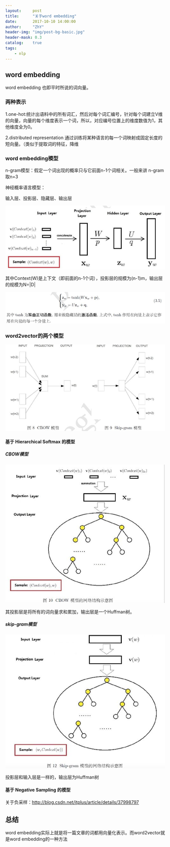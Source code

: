 ```yaml
---
layout:     post
title:      "关于word embedding"
date:       2017-10-10 14:00:00
author:     "ZhY"
header-img: "img/post-bg-basic.jpg"
header-mask: 0.3
catalog:    true
tags:
    - nlp
---
```



## word embedding

word embedding 也即平时所说的词向量。

### 两种表示

1.one-hot:统计出语料中的所有词汇，然后对每个词汇编号，针对每个词建立V维的向量，向量的每个维度表示一个词，所以，对应编号位置上的维度数值为1，其他维度全为0。

2.distributed representation 通过训练将某种语言的每一个词映射成固定长度的短向量。（类似于提取词的特征，降维

### word embedding模型

n-gram模型：假定一个词出现的概率只与它前面n-1个词相关。一般来讲 n-gram 取n=3

神经概率语言模型：

输入层、投影层、隐藏层、输出层

![](/img/in-post/word2vec/01.jpg)

其中Context(W)是上下文（即前面的n-1个词），投影层的规模为(n-1)m，输出层的规模为N=|D|

![](/img/in-post/word2vec/02.jpg)

### word2vector的两个模型

![](/img/in-post/word2vec/03.jpg)

#### 基于 Hierarchical Softmax 的模型

##### CBOW模型

![](/img/in-post/word2vec/04.jpg)

其投影层是将所有的词向量求和累加，输出层是一个Huffman树。

##### skip-gram模型

![](/img/in-post/word2vec/05.jpg)

投影层和输入层是一样的，输出层为Huffman树

#### 基于 Negative Sampling 的模型

关于负采样：http://blog.csdn.net/itplus/article/details/37998797

## 总结

word embedding实际上就是将一篇文章的词都用向量化表示。而word2vector就是word embedding的一种方法
